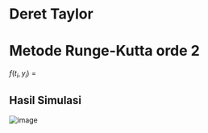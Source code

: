 # Deret Taylor
# Metode Runge-Kutta orde 2 
$f(t_i,y_i)$ =  
## Hasil Simulasi 
![image](https://github.com/user-attachments/assets/e6f75967-e606-40a9-8fd6-34cc59016456)
